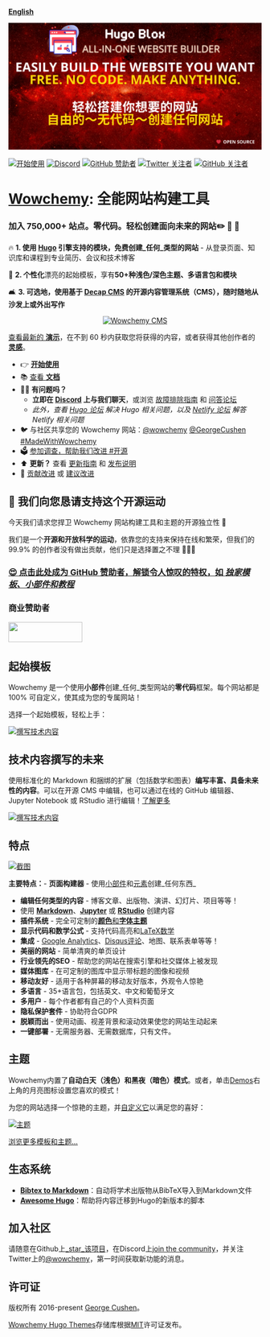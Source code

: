 [**English**](./README.md)

<p align="center"><a href="https://wowchemy.com/templates/" target="_blank" rel="noopener"><img src="./.github/media/sharing.png" alt="Wowchemy 网站构建工具"></a></p>

[![开始使用](https://img.shields.io/badge/-开始使用-ff4655?style=for-the-badge)](https://wowchemy.com/templates/)
[![Discord](https://img.shields.io/discord/722225264733716590?style=for-the-badge)](https://discord.com/channels/722225264733716590/742892432458252370/742895548159492138)
[![GitHub 赞助者](https://img.shields.io/github/sponsors/gcushen?label=%E2%9D%A4%EF%B8%8F%20赞助&style=for-the-badge)](https://github.com/sponsors/gcushen)
[![Twitter 关注者](https://img.shields.io/twitter/follow/wowchemy?label=关注Twitter&style=for-the-badge)](https://twitter.com/wowchemy)
[![GitHub 关注者](https://img.shields.io/github/followers/gcushen?label=关注GH&style=for-the-badge)](https://github.com/gcushen)

# [Wowchemy](https://wowchemy.com): 全能网站构建工具

### 加入 750,000+ 站点。零代码。轻松创建面向未来的网站✏️ 📰 🚀

🔥 **1. 使用 [Hugo](https://gohugo.io) 引擎支持的模块，免费创建_任何_类型的网站** - 从登录页面、知识库和课程到专业简历、会议和技术博客

🎨 **2. 个性化**漂亮的起始模板，享有**50+种浅色/深色主题、多语言包和模块**

🛋 **3. 可选地，使用基于 [Decap CMS](https://university.wowchemy.com/getting-started/cms/decap/) 的开源内容管理系统（CMS），随时随地从沙发上或外出写作**

<p style="text-align: center"><a href="https://wowchemy.com/templates/" target="_blank" rel="noopener"><img src="./.github/media/write-from-phone.gif" alt="Wowchemy CMS"></a></p>

[查看最新的 **演示**](https://wowchemy.com/templates/)，在不到 60 秒内获取您将获得的内容，或者获得其他创作者的 [**灵感**](https://wowchemy.com/creators/)。

- 👉 [**开始使用**](https://wowchemy.com/templates/)
- 📚 [查看 **文档**](https://university.wowchemy.com/)
- 🙋‍♀️ **有问题吗？**
  - **立即在 [Discord](https://discord.gg/z8wNYzb) 上与我们聊天**，或浏览 [故障排除指南](https://university.wowchemy.com/reference/troubleshooting/) 和 [问答论坛](https://github.com/wowchemy/wowchemy-hugo-themes/discussions)
  - _此外，查看 [Hugo 论坛](https://discourse.gohugo.io) 解决 Hugo 相关问题，以及 [Netlify 论坛](https://answers.netlify.com/) 解答 Netlify 相关问题_
- 🐦 与社区共享您的 Wowchemy 网站：[@wowchemy](https://twitter.com/wowchemy) [@GeorgeCushen](https://twitter.com/GeorgeCushen) [#MadeWithWowchemy](https://twitter.com/search?q=%23MadeWithWowchemy&src=typed_query)
- 🗳 [参加调查，帮助我们改进 #开源](https://forms.gle/NioD9VhUg7PNmdCAA)
- ⬆️ **更新？** 查看 [更新指南](https://university.wowchemy.com/reference/update/) 和 [发布说明](https://github.com/wowchemy/wowchemy-hugo-themes/releases)
- 🚀 [贡献改进](CONTRIBUTING.md) 或 [建议改进](https://github.com/wowchemy/wowchemy-hugo-themes/issues)

## 💙 我们向您恳请支持这个开源运动

今天我们请求您捍卫 Wowchemy 网站构建工具和主题的开源独立性 🐧

我们是一个**开源和开放科学的运动**，依靠您的支持来保持在线和繁荣，但我们的 99.9% 的创作者没有做出贡献，他们只是选择置之不理 🤦🏻‍♀️

### [😍️ 点击此处成为 GitHub 赞助者，解锁令人惊叹的特权，如 _独家模板、小部件和教程_](https://github.com/sponsors/gcushen)

### 商业赞助者

<div style="display: grid; column-gap: 50px; grid-template-columns: repeat(3, 1fr);">
  <div style="display: flex; align-items: center;">
    <a href="https://www.netlify.com/" target="_blank"><img src=".github/media/sponsors/netlify.svg" alt="" height="40" width="147" style="display: inline-block;"></a>
  </div>
  <div>
    <a href="https://github.com/sponsors/gcushen"><img src=".github/media/sponsors/your-logo-here.png" alt="" style="display: inline-block;"></a>
  </div>
</div>

## 起始模板

Wowchemy 是一个使用**小部件**创建_任何_类型网站的**零代码**框架。每个网站都是 100% 可自定义，使其成为您的专属网站！

选择一个起始模板，轻松上手：

[![撰写技术内容](./.github/media/starters.webp)](https://wowchemy.com/templates/)

## 技术内容撰写的未来

使用标准化的 Markdown 和捆绑的扩展（包括数学和图表）**编写丰富、具备未来性的内容**。可以在开源 CMS 中编辑，也可以通过在线的 GitHub 编辑器、Jupyter Notebook 或 RStudio 进行编辑！[了解更多](https://university.wowchemy.com/reference/markdown/)

[![撰写技术内容](https://wowchemy.com/uploads/readmes/writing-technical-content.gif)](https://academic-demo.netlify.app/post/writing-technical-content/)

## 特点

[![截图](./.github/media/academic.png)](https://wowchemy.com/templates/)

**主要特点：**- **页面构建器** - 使用[小部件](https://university.wowchemy.com/getting-started/page-builder/)和[元素](https://university.wowchemy.com/reference/markdown/)创建_任何东西_
- **编辑任何类型的内容** - 博客文章、出版物、演讲、幻灯片、项目等等！
- 使用 [**Markdown**](https://university.wowchemy.com/reference/markdown/)、[**Jupyter**](https://university.wowchemy.com/getting-started/cms/) 或 [**RStudio**](https://university.wowchemy.com/getting-started/cms/rstudio/) 创建内容
- **插件系统** - 完全可定制的[**颜色**和**字体主题**](https://university.wowchemy.com/getting-started/customize/#appearance)
- **显示代码和数学公式** - 支持代码高亮和[LaTeX数学](https://university.wowchemy.com/reference/markdown/#math)
- **集成** - [Google Analytics](https://analytics.google.com)、[Disqus评论](https://disqus.com)、地图、联系表单等等！
- **美丽的网站** - 简单清爽的单页设计
- **行业领先的SEO** - 帮助您的网站在搜索引擎和社交媒体上被发现
- **媒体图库** - 在可定制的图库中显示带标题的图像和视频
- **移动友好** - 适用于各种屏幕的移动友好版本，外观令人惊艳
- **多语言** - 35+语言包，包括英文、中文和葡萄牙文
- **多用户** - 每个作者都有自己的个人资料页面
- **隐私保护套件** - 协助符合GDPR
- **脱颖而出** - 使用动画、视差背景和滚动效果使您的网站生动起来
- **一键部署** - 无需服务器、无需数据库，只有文件。

## 主题

Wowchemy内置了**自动白天（浅色）和黑夜（暗色）模式**。或者，单击[Demos](https://wowchemy.com/templates/)右上角的月亮图标设置您喜欢的模式！

为您的网站选择一个惊艳的主题，并[自定义它](https://university.wowchemy.com/getting-started/customize/#custom-theme)以满足您的喜好：

[![主题](./.github/media/themes.png)](https://wowchemy.com/templates/)

[浏览更多模板和主题...](https://wowchemy.com/templates/)

## 生态系统

- [**Bibtex to Markdown**](https://github.com/wowchemy/bibtex-to-markdown)：自动将学术出版物从BibTeX导入到Markdown文件
- [**Awesome Hugo**](https://github.com/wowchemy/awesome-hugo)：帮助将内容迁移到Hugo的新版本的脚本

## 加入社区

请随意在Github上[_star_该项目](https://github.com/wowchemy/wowchemy-hugo-themes)，在Discord上[join the community](https://discord.gg/z8wNYzb)，并关注Twitter上的[@wowchemy](https://twitter.com/wowchemy)，第一时间获取新功能的消息。

## 许可证

版权所有 2016-present [George Cushen](https://georgecushen.com)。

[Wowchemy Hugo Themes](https://github.com/wowchemy/wowchemy-hugo-themes/)存储库根据[MIT](https://github.com/wowchemy/wowchemy-hugo-themes/blob/main/LICENSE.md)许可证发布。
